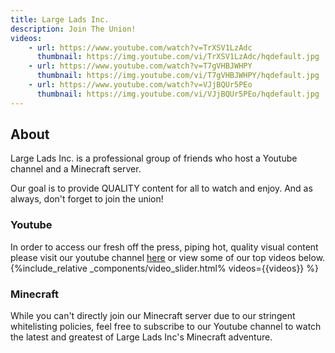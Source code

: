 ```yaml
---
title: Large Lads Inc.
description: Join The Union!
videos:
    - url: https://www.youtube.com/watch?v=TrXSV1LzAdc
      thumbnail: https://img.youtube.com/vi/TrXSV1LzAdc/hqdefault.jpg
    - url: https://www.youtube.com/watch?v=T7gVHBJWHPY
      thumbnail: https://img.youtube.com/vi/T7gVHBJWHPY/hqdefault.jpg
    - url: https://www.youtube.com/watch?v=VJjBQUr5PEo
      thumbnail: https://img.youtube.com/vi/VJjBQUr5PEo/hqdefault.jpg
---
```

## About

Large Lads Inc. is a professional group of friends who host a Youtube channel and a Minecraft server.

Our goal is to provide QUALITY content for all to watch and enjoy. And as always, don't forget to join the union!

### Youtube
In order to access our fresh off the press, piping hot, quality visual content please visit our youtube channel [here](https://www.youtube.com/channel/UCkBDQMLJEPbitLc2z1BWf-A) or view some of our top videos below.
{%include_relative _components/video_slider.html% videos={{videos}} %}
### Minecraft

While you can't directly join our Minecraft server due to our stringent whitelisting policies, feel free to subscribe to our Youtube channel to watch the latest and greatest of Large Lads Inc's Minecraft adventure.
